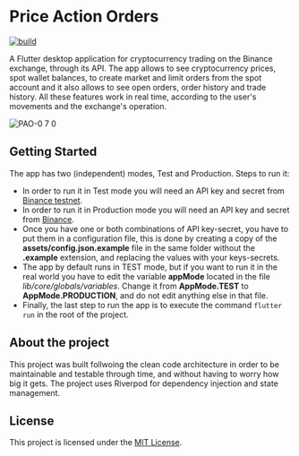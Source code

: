 # Price Action Orders

[![build](https://github.com/copmorty/price_action_orders/actions/workflows/main.yml/badge.svg)](https://github.com/copmorty/price_action_orders/actions/workflows/main.yml)

A Flutter desktop application for cryptocurrency trading on the Binance exchange, through its API. The app allows to see cryptocurrency prices, spot wallet balances, to create market and limit orders from the spot account and it also allows to see open orders, order history and trade history. All these features work in real time, according to the user's movements and the exchange's operation.

![PAO-0 7 0](https://user-images.githubusercontent.com/23016725/129225811-853c1614-b426-492d-a436-9cb6dfb841cf.png)



## Getting Started

The app has two (independent) modes, Test and Production. Steps to run it:
- In order to run it in Test mode you will need an API key and secret from [Binance testnet](https://testnet.binance.vision/).
- In order to run it in Production mode you will need an API key and secret from [Binance](https://binance.zendesk.com/hc/en-us/articles/360002502072-How-to-create-API).
- Once you have one or both combinations of API key-secret, you have to put them in a configuration file, this is done by creating a copy of the **assets/config.json.example** file in the same folder without the **.example** extension, and replacing the values with your keys-secrets.
- The app by default runs in TEST mode, but if you want to run it in the real world you have to edit the variable **appMode** located in the file *lib/core/globals/variables*. Change it from **AppMode.TEST** to **AppMode.PRODUCTION**, and do not edit anything else in that file.
- Finally, the last step to run the app is to execute the command `flutter run` in the root of the project.

## About the project

This project was built follwoing the clean code architecture in order to be maintainable and testable through time, and without having to worry how big it gets. The project uses Riverpod for dependency injection and state management.


## License

This project is licensed under the [MIT License](https://github.com/copmorty/price_action_orders/blob/master/LICENSE).
